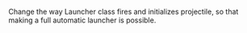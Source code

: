 Change the way Launcher class fires and initializes projectile, so that making a full automatic launcher is possible.

